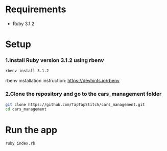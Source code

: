 # Requirements
- Ruby 3.1.2

# Setup

### 1.Install Ruby version 3.1.2 using rbenv 

```bash
rbenv install 3.1.2
```

rbenv installation instruction:
https://devhints.io/rbenv

### 2.Clone the repository and go to the cars_management folder

```bash
git clone https://github.com/TapTapStitch/cars_management.git
cd cars_management
```

# Run the app

```bash
ruby index.rb
```